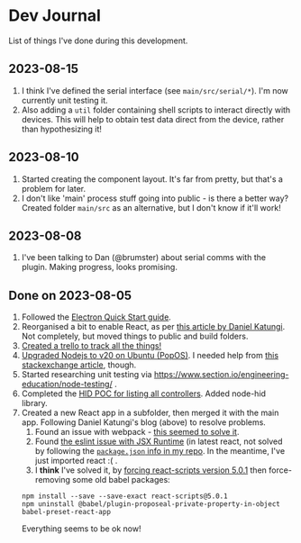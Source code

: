 # Dev Journal

List of things I've done during this development.

## 2023-08-15

1. I think I've defined the serial interface (see `main/src/serial/*`). I'm now currently unit testing it.
1. Also adding a `util` folder containing shell scripts to interact directly with devices. 
This will help to obtain test data direct from the device, rather than hypothesizing it!

## 2023-08-10

1. Started creating the component layout. It's far from pretty, but that's a problem for later.
1. I don't like 'main' process stuff going into public - is there a better way? Created folder `main/src` as an alternative, but I don't know if it'll work!


## 2023-08-08

1. I've been talking to Dan (@brumster) about serial comms with the plugin. Making progress, looks promising.

## Done on 2023-08-05
1. Followed the [Electron Quick Start guide](https://www.electronjs.org/docs/latest/tutorial/quick-start).
1. Reorganised a bit to enable React, as per [this article by Daniel Katungi](https://www.section.io/engineering-education/desktop-application-with-react/). Not completely, but moved things to public and build folders.
1. [Created a trello to track all the things!](https://trello.com/b/wsWFeb62/edtracker-kanban)
1. [Upgraded Nodejs to v20 on Ubuntu (PopOS)](https://github.com/nodesource/distributions#debinstall). 
I needed help from [this stackexchange article](https://unix.stackexchange.com/questions/627635/upgrading-nodejs-on-ubuntu-how-to-fix-broken-pipe-error), though.
1. Started researching unit testing via https://www.section.io/engineering-education/node-testing/ .
1. Completed the [HID POC for listing all controllers](https://trello.com/c/WaaY8kQE/8-poc-use-node-hid-library-to-find-all-the-controllers). Added node-hid library.
1. Created a new React app in a subfolder, then merged it with the main app. Following Daniel Katungi's blog (above) to resolve problems.
    1. Found an issue with webpack - [this seemed to solve it](https://github.com/webpack/webpack/issues/15900).
    1. Found [the eslint issue with JSX Runtime](https://github.com/jsx-eslint/eslint-plugin-react/blob/master/docs/rules/react-in-jsx-scope.md) (in latest react, not solved by following the [`package.json` info in my repo](https://github.com/DoctorU/base-react-app/blob/main/package.json#L25C1-L34C5). In the meantime, I've just imported react :( .
    1. I __think__ I've solved it, by [forcing react-scripts version 5.0.1](https://github.com/facebook/create-react-app/blob/main/CHANGELOG.md)
    then force-removing some old babel packages:
    ```
    npm install --save --save-exact react-scripts@5.0.1
    npm uninstall @babel/plugin-proposeal-private-property-in-object babel-preset-react-app
    ```
    Everything seems to be ok now!
